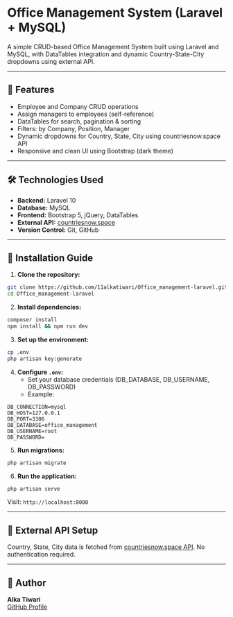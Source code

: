 # Office Management System (Laravel + MySQL)

A simple CRUD-based Office Management System built using Laravel and MySQL, with DataTables integration and dynamic Country-State-City dropdowns using external API.

---

## 🚀 Features

- Employee and Company CRUD operations
- Assign managers to employees (self-reference)
- DataTables for search, pagination & sorting
- Filters: by Company, Position, Manager
- Dynamic dropdowns for Country, State, City using countriesnow.space API
- Responsive and clean UI using Bootstrap (dark theme)

---

## 🛠️ Technologies Used

- **Backend:** Laravel 10
- **Database:** MySQL
- **Frontend:** Bootstrap 5, jQuery, DataTables
- **External API:** [countriesnow.space](https://countriesnow.space)
- **Version Control:** Git, GitHub

---

## 📁 Installation Guide

1. **Clone the repository:**

```bash
git clone https://github.com/11alkatiwari/Office_management-laravel.git
cd Office_management-laravel
```

2. **Install dependencies:**

```bash
composer install
npm install && npm run dev
```

3. **Set up the environment:**

```bash
cp .env
php artisan key:generate
```

4. **Configure `.env`:**  
   - Set your database credentials (DB_DATABASE, DB_USERNAME, DB_PASSWORD)
   - Example:

```env
DB_CONNECTION=mysql
DB_HOST=127.0.0.1
DB_PORT=3306
DB_DATABASE=office_management
DB_USERNAME=root
DB_PASSWORD=
```

5. **Run migrations:**

```bash
php artisan migrate
```

6. **Run the application:**

```bash
php artisan serve
```

Visit: `http://localhost:8000`

---

## 🔗 External API Setup

Country, State, City data is fetched from [countriesnow.space API](https://countriesnow.space). No authentication required.

---

## 🙋 Author

**Alka Tiwari**  
[GitHub Profile](https://github.com/11alkatiwari)
